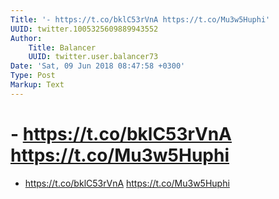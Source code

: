 ```yaml
---
Title: '- https://t.co/bklC53rVnA https://t.co/Mu3w5Huphi'
UUID: twitter.1005325609889943552
Author:
    Title: Balancer
    UUID: twitter.user.balancer73
Date: 'Sat, 09 Jun 2018 08:47:58 +0300'
Type: Post
Markup: Text
---
```


# - https://t.co/bklC53rVnA https://t.co/Mu3w5Huphi

- https://t.co/bklC53rVnA https://t.co/Mu3w5Huphi